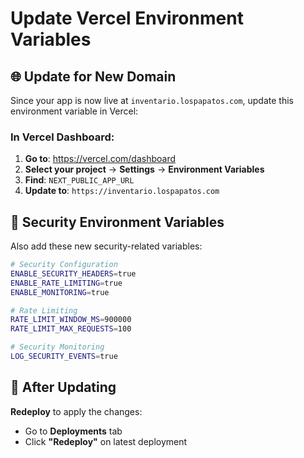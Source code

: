 # Update Vercel Environment Variables

## 🌐 Update for New Domain

Since your app is now live at `inventario.lospapatos.com`, update this environment variable in Vercel:

### **In Vercel Dashboard:**
1. **Go to**: https://vercel.com/dashboard
2. **Select your project** → **Settings** → **Environment Variables**
3. **Find**: `NEXT_PUBLIC_APP_URL`
4. **Update to**: `https://inventario.lospapatos.com`

## 🔐 Security Environment Variables

Also add these new security-related variables:

```bash
# Security Configuration
ENABLE_SECURITY_HEADERS=true
ENABLE_RATE_LIMITING=true
ENABLE_MONITORING=true

# Rate Limiting
RATE_LIMIT_WINDOW_MS=900000
RATE_LIMIT_MAX_REQUESTS=100

# Security Monitoring
LOG_SECURITY_EVENTS=true
```

## 🚀 After Updating

**Redeploy** to apply the changes:
- Go to **Deployments** tab
- Click **"Redeploy"** on latest deployment